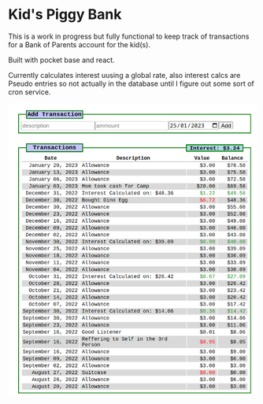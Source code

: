 # Kid's Piggy Bank

This is a work in progress but fully functional to keep track of transactions for a Bank of Parents account for the kid(s).

Built with pocket base and react.

Currently calculates interest uusing a global rate, also interest calcs are Pseudo entries so not actually in the database until I figure out some sort of cron service.

![Screenshot](./screenshot.png)